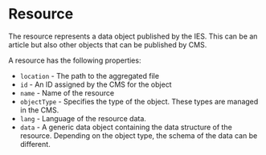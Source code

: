 # Resource

The resource represents a data object published by the IES. This can be an article but also other objects that can be published by CMS.

A resource has the following properties:

- `location` - The path to the aggregated file
- `id` - An ID assigned by the CMS for the object
- `name` - Name of the resource
- `objectType` - Specifies the type of the object. These types are managed in the CMS.
- `lang` - Language of the resource data.
- `data` - A generic data object containing the data structure of the resource. Depending on the object type, the schema of the data can be different.
